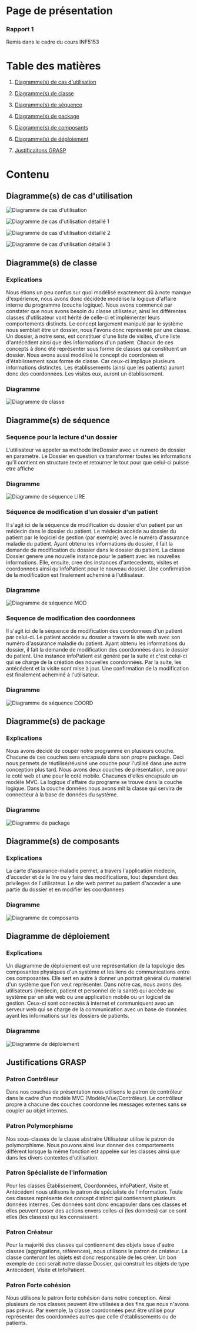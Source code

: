 # Page de présentation

  

### Rapport 1

Remis dans le cadre du cours INF5153

  

# Table des matières

1. [Diagramme(s) de cas d'utilisation](#cas)

2. [Diagramme(s) de classe](#classe)

3. [Diagramme(s) de séquence](#sequence)

4. [Diagramme(s) de package](#package)

5. [Diagramme(s) de composants](#comp)

6. [Diagramme(s) de déploiement](#dep)

6. [Justificaitons GRASP](#grasp)

  

# Contenu

  

## Diagramme(s) de cas d'utilisation <a name="cas"></a>

![Diagramme de cas d'utilisation](/diagrammes/CAS.png  "Diagramme de cas d'utilisation")

  
  

![Diagramme de cas d'utilisation détaillé 1](/diagrammes/CU1.png  "Diagramme de cas d'utilisation détaillé 1")

  
  

![Diagramme de cas d'utilisation détaillé 2](/diagrammes/CU2.png  "Diagramme de cas d'utilisation détaillé 2")

  
  

![Diagramme de cas d'utilisation détaillé 3](/diagrammes/CU3.png  "Diagramme de cas d'utilisation détaillé 3")

  
  

## Diagramme(s) de classe <a name="classe"></a>

  

### Explications

Nous étions un peu confus sur quoi modélisé exactement dû à note manque d'expérience, nous avons donc décidéde modélise la logique d'affaire interne du programme (couche logique). Nous avons commencé par constater que nous avons besoin du classe utilisateur, ainsi les différentes classes d'utilisateur vont hérité de celle-ci et implémenter leurs comportements distincts. Le concept largement manipulé par le système nous semblait être un dossier, nous l'avons donc représenté par une classe. Un dossier, à notre sens, est constituer d'une liste de visites, d'une liste d'antécédent ainsi que des informations d'un patient. Chacun de ces concepts à donc été représenter sous forme de classes qui constituent un dossier. Nous avons aussi modélisé le concept de coordonées et d'établissement sous forme de classe. Car ceux-ci implique plusieurs informations distinctes. Les établissements (ainsi que les patients) auront donc des coordonnées. Les visites eux, auront un établissement.
  

### Diagramme

![Diagramme de classe](/diagrammes/CLASSE.png  "Diagramme de classe")
 
  

## Diagramme(s) de séquence <a name="sequence"></a>

### Sequence pour la lecture d'un dossier

L'utilisateur va appeler sa methode lireDossier avec un numero de dossier en parametre. Le Dossier en question va transformer toutes les informations qu'il contient en structure texte et retourner le tout pour que celui-ci puisse etre affiche

### Diagramme

![Diagramme de séquence LIRE](/diagrammes/SEQLIRE.png  "Diagramme de séquence LIRE")

### Séquence de modification d'un dossier d'un patient

Il s'agit ici de la séquence de modification du dossier d'un patient par
un médecin dans le dossier du patient. Le médecin accède au dossier du patient par le logiciel de gestion (par exemple) avec le numéro d'assurance maladie du patient. Ayant obtenu les informations du dossier, il fait la demande de modification du dossier dans le dossier du patient. La classe Dossier genere une nouvelle instance pour le patient avec les nouvelles informations. Elle, ensuite, cree des instances d'antecedents, visites et coordonnees ainsi qu'infoPatient pour le nouveau dossier. Une confirmation de la modification est finalement acheminé à l'utilisateur.

### Diagramme

![Diagramme de séquence MOD](/diagrammes/SEQMOD.png  "Diagramme de séquence MOD")

### Sequence de modification des coordonnees


Il s'agit ici de la séquence de modification des coordonnees d'un patient par celui-ci. Le patient accède au dossier a travers le site web avec son numéro d'assurance maladie du patient. Ayant obtenu les informations du dossier, il fait la demande de modification des coordonnées dans le dossier du patient. Une instance infoPatient est généré par la suite et c'est celui-ci qui se charge de la création des nouvelles coordonnées. Par la suite, les antécédent et la visite sont mise à jour. Une confirmation de la modification est finalement acheminé à l'utilisateur.
 
 ### Diagramme

![Diagramme de séquence COORD](/diagrammes/SEQCOORD.png  "Diagramme de séquence COORD")


## Diagramme(s) de package <a name="package"></a>
 

### Explications
  

Nous avons décidé de couper notre programme en plusieurs couche. Chacune de ces couches sera encapsulé dans son propre package. Ceci nous permets de réutilisé/réusiné une couche pour l'utilisé dans une autre conception plus tard. Nous avons deux couches de présentation, une pour le coté web et une pour le coté mobile. Chacunes d'elles encapsule un modèle MVC. La logique d'affaire du programe se trouve dans la couche logique. Dans la couche données nous avons mit la classe qui servira de connecteur à la base de données du système.


### Diagramme

![Diagramme de package](/diagrammes/PACK.png  "Diagramme de package")

  
  

## Diagramme(s) de composants <a name="comp"></a>

### Explications

La carte d'assurance-maladie permet, a travers l'application medecin, d'acceder et de le lire ou y faire des modifications, tout dependant des privileges de l'utilisateur. Le site web permet au patient d'acceder a une partie du dossier et en modifier les coordonnees

### Diagramme

![Diagramme de composants](/diagrammes/COMP.png  "Diagramme de composants")

   

## Diagramme de déploiement <a name="dep"></a>

### Explications

Un diagramme de déploiement est une représentation de la topologie des composantes physiques d'un système et les liens de communications entre ces composantes. Elle sert en autre à donner un portrait général du matériel d'un système que l'on veut représenter. Dans notre cas, nous avons des utilisateurs (médecin, patient et personnel de la santé) qui accède au système par un site web ou une application mobile ou un logiciel de gestion. Ceux-ci sont connectés à internet et communiquent avec un serveur web qui se charge de la communication avec un base de données ayant les informations sur les dossiers de patients.

### Diagramme

![Diagramme de déploiement](/diagrammes/DEP.png  "Diagramme de déploiement")


## Justifications GRASP <a name="grasp"></a>

  

### Patron Contrôleur

  

Dans nos couches de présentation nous utilisons le patron de contrôleur dans le cadre d'un modèle MVC (Modèle/Vue/Contrôleur). Le contrôlleur propre à chacune des couches coordonne les messages externes sans se coupler au objet internes.

  

### Patron Polymorphisme

  

Nos sous-classes de la classe abstraire Utilisateur utilise le patron de polymorphisme. Nous pouvons ainsi leur donner des comportements différent lorsque la même fonction est appelée sur les classes ainsi que dans les divers contextes d'utilisation.

  

### Patron Spécialiste de l'information

  

Pour les classes Établissement, Coordonnées, infoPatient, Visite et Antécédent nous utilisons le patron de spécialiste de l'information. Toute ces classes représente des concept distinct qui contiennent plusieurs données internes. Ces données sont donc encapsuler dans ces classes et elles peuvent poser des actions envers celles-ci (les données) car ce sont elles (les classes) qui les connaissent.

  

### Patron Créateur

  

Pour la majorité des classes qui contiennemt des objets issue d'autre classes (aggrégations, références), nous utilisons le patron de créateur. La classe contenant les objets est donc responsable de les créer. Un bon exemple de ceci serait notre classe Dossier, qui construit les objets de type Antécédent, Visite et InfoPatient.

  

### Patron Forte cohésion

  

Nous utilisons le patron forte cohésion dans notre conception. Ainsi plusieurs de nos classes peuvent être utilisées a des fins que nous n'avons pas prévus. Par exemple, la classe coordonnées peut être utilisé pour représenter des coordonnées autres que celle d'établissements ou de patients.
